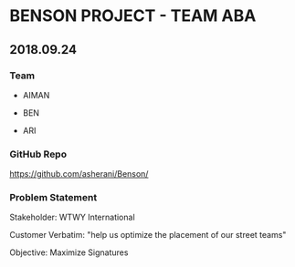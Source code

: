# BENSON PROJECT - TEAM ABA

## 2018.09.24

### Team

* AIMAN
* BEN

* ARI

### GitHub Repo

https://github.com/asherani/Benson/

### Problem Statement

Stakeholder: WTWY International

Customer Verbatim: "help us optimize the placement of our street teams"

Objective: Maximize Signatures
